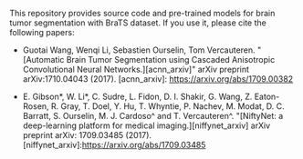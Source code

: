 This repository provides source code and pre-trained models for brain tumor segmentation with BraTS dataset. If you use it, please cite the following papers:

* Guotai Wang, Wenqi Li, Sebastien Ourselin, Tom Vercauteren. "[Automatic Brain Tumor Segmentation using Cascaded Anisotropic Convolutional Neural Networks.][acnn_arxiv]" arXiv preprint arXiv:1710.04043 (2017).
[acnn_arxiv]: https://arxiv.org/abs/1709.00382

* E. Gibson*, W. Li*, C. Sudre, L. Fidon, D. I. Shakir, G. Wang, Z. Eaton-Rosen, R. Gray, T. Doel, Y. Hu, T. Whyntie, P. Nachev, M. Modat, D. C. Barratt, S. Ourselin, M. J. Cardoso^ and T. Vercauteren^.
"[NiftyNet: a deep-learning platform for medical imaging.][niffynet_arxiv] arXiv preprint arXiv: 1709.03485 (2017). [niffynet_arxiv]:https://arxiv.org/abs/1709.03485